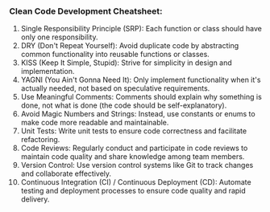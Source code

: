 ### Clean Code Development Cheatsheet:
1. Single Responsibility Principle (SRP): Each function or class should have only one responsibility.
2. DRY (Don't Repeat Yourself): Avoid duplicate code by abstracting common functionality into reusable functions or classes.
3. KISS (Keep It Simple, Stupid): Strive for simplicity in design and implementation.
4. YAGNI (You Ain't Gonna Need It): Only implement functionality when it's actually needed, not based on speculative requirements.
5. Use Meaningful Comments: Comments should explain why something is done, not what is done (the code should be self-explanatory).
6. Avoid Magic Numbers and Strings: Instead, use constants or enums to make code more readable and maintainable.
7. Unit Tests: Write unit tests to ensure code correctness and facilitate refactoring.
8. Code Reviews: Regularly conduct and participate in code reviews to maintain code quality and share knowledge among team members.
9. Version Control: Use version control systems like Git to track changes and collaborate effectively.
10. Continuous Integration (CI) / Continuous Deployment (CD): Automate testing and deployment processes to ensure code quality and rapid delivery.
